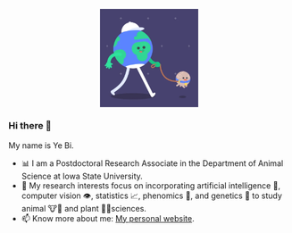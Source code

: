 <p align="middle">
<img src="earthwithmoon.webp" align="middle" width='35%'>
  
<p align="middle">

### Hi there 👋
My name is Ye Bi.
 - 📊 I am a Postdoctoral Research Associate in the Department of Animal Science at Iowa State University.
 - 🌟 My research interests focus on incorporating artificial intelligence 🤖, computer vision 👁️, statistics 📈, phenomics 🔬, and genetics 🧬 to study animal 🐮🐷 and plant 🌱🌾sciences.
 - 📫 Know more about me: [My personal website](https://yebigithub.github.io/).

</p> 
